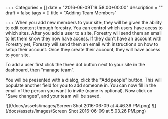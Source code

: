 +++
Categories = []
date = "2016-06-09T19:58:00+00:00"
description = ""
draft = false
tags = []
title = "Adding Team Members"

+++
When you add new members to your site, they will be given the ability to edit content through forestry. You can control which users have acess to which sites. After you add a user to a site, Forestry will send them an email to let them know they now have access. If they don't have an account with Forestry yet, Forestry will send them an email with instructions on how to setup their account. Once they create their account, they will have access to your site.

To add a user first click the three dot button next to your site in the dashboard, then "manage team".

You will be presented with a dialog, click the "Add people" button. This will populate another field for you to add someone in. You can now fill in the email of the person you want to invite (name is optional). Now click on "Save changes", and your team will be saved. 

![](/docs/assets/images/Screen Shot 2016-06-09 at 4.46.36 PM.png)
![](/docs/assets/images/Screen Shot 2016-06-09 at 5.03.26 PM.png)